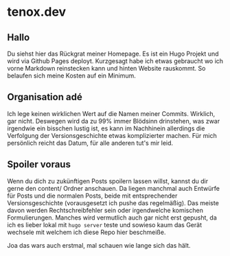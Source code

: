 # tenox.dev

## Hallo
Du siehst hier das Rückgrat meiner Homepage. Es ist ein Hugo Projekt und wird via Github Pages deployt. Kurzgesagt habe ich etwas gebraucht wo ich vorne Markdown reinstecken kann und hinten Website rauskommt. So belaufen sich meine Kosten auf ein Minimum.

## Organisation adé
Ich lege keinen wirklichen Wert auf die Namen meiner Commits. Wirklich, gar nicht. Deswegen wird da zu 99% immer Blödsinn drinstehen, was zwar irgendwie ein bisschen lustig ist, es kann im Nachhinein allerdings die Verfolgung der Versionsgeschichte etwas komplizierter machen. Für mich persönlich reicht das Datum, für alle anderen tut's mir leid.

## Spoiler voraus
Wenn du dich zu zukünftigen Posts spoilern lassen willst, kannst du dir gerne den content/ Ordner anschauen. Da liegen manchmal auch Entwürfe für Posts und die normalen Posts, beide mit entsprechender Versionsgeschichte (vorausgesetzt ich pushe das regelmäßig). Das meiste davon werden Rechtschreibfehler sein oder irgendwelche komischen Formulierungen. Manches wird vermutlich auch gar nicht erst gepusht, da ich es lieber lokal mit ```hugo server``` teste und sowieso kaum das Gerät wechsele mit welchem ich diese Repo hier beschmeiße.

Joa das wars auch erstmal, mal schauen wie lange sich das hält.